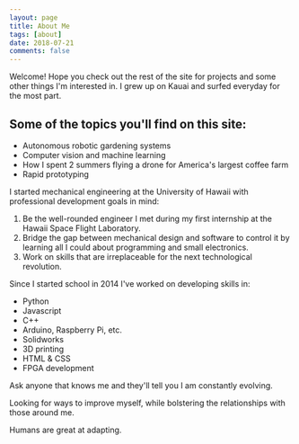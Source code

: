 ```yaml
---
layout: page
title: About Me
tags: [about]
date: 2018-07-21
comments: false
---
```

    
Welcome! Hope you check out the rest of the site for projects and some other things I'm interested in. I grew up on Kauai and surfed everyday for the most part.

## Some of the topics you'll find on this site:
* Autonomous robotic gardening systems
* Computer vision and machine learning
* How I spent 2 summers flying a drone for America's largest coffee farm
* Rapid prototyping


I started mechanical engineering at the University of Hawaii with professional development goals in mind:

1. Be the well-rounded engineer I met during my first internship at the Hawaii Space Flight Laboratory. 
2. Bridge the gap between mechanical design and software to control it by learning all I could about programming and small electronics.
3. Work on skills that are irreplaceable for the next technological revolution.

Since I started school in 2014 I've worked on developing skills in:
* Python
* Javascript
* C++
* Arduino, Raspberry Pi, etc.
* Solidworks
* 3D printing
* HTML & CSS
* FPGA development 

Ask anyone that knows me and they'll tell you I am constantly evolving.

Looking for ways to improve myself, while bolstering the relationships with those around me.

Humans are great at adapting.





